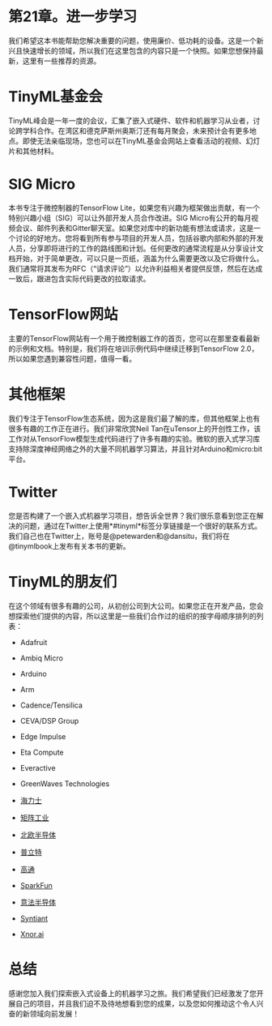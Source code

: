 # 第21章。进一步学习

我们希望这本书能帮助您解决重要的问题，使用廉价、低功耗的设备。这是一个新兴且快速增长的领域，所以我们在这里包含的内容只是一个快照。如果您想保持最新，这里有一些推荐的资源。

# TinyML基金会

TinyML峰会是一年一度的会议，汇集了嵌入式硬件、软件和机器学习从业者，讨论跨学科合作。在湾区和德克萨斯州奥斯汀还有每月聚会，未来预计会有更多地点。即使无法亲临现场，您也可以在TinyML基金会网站上查看活动的视频、幻灯片和其他材料。

# SIG Micro

本书专注于微控制器的TensorFlow Lite，如果您有兴趣为框架做出贡献，有一个特别兴趣小组（SIG）可以让外部开发人员合作改进。SIG Micro有公开的每月视频会议、邮件列表和Gitter聊天室。如果您对库中的新功能有想法或请求，这是一个讨论的好地方。您将看到所有参与项目的开发人员，包括谷歌内部和外部的开发人员，分享即将进行的工作的路线图和计划。任何更改的通常流程是从分享设计文档开始，对于简单更改，可以只是一页纸，涵盖为什么需要更改以及它将做什么。我们通常将其发布为RFC（“请求评论”）以允许利益相关者提供反馈，然后在达成一致后，跟进包含实际代码更改的拉取请求。

# TensorFlow网站

主要的TensorFlow网站有一个用于微控制器工作的首页，您可以在那里查看最新的示例和文档。特别是，我们将在培训示例代码中继续迁移到TensorFlow 2.0，所以如果您遇到兼容性问题，值得一看。

# 其他框架

我们专注于TensorFlow生态系统，因为这是我们最了解的库，但其他框架上也有很多有趣的工作正在进行。我们非常欣赏Neil Tan在uTensor上的开创性工作，该工作对从TensorFlow模型生成代码进行了许多有趣的实验。微软的嵌入式学习库支持除深度神经网络之外的大量不同机器学习算法，并且针对Arduino和micro:bit平台。

# Twitter

您是否构建了一个嵌入式机器学习项目，想告诉全世界？我们很乐意看到您正在解决的问题，通过在Twitter上使用*#tinyml*标签分享链接是一个很好的联系方式。我们自己也在Twitter上，账号是@petewarden和@dansitu，我们将在@tinymlbook上发布有关本书的更新。

# TinyML的朋友们

在这个领域有很多有趣的公司，从初创公司到大公司。如果您正在开发产品，您会想探索他们提供的内容，所以这里是一些我们合作过的组织的按字母顺序排列的列表：

+   Adafruit

+   Ambiq Micro

+   Arduino

+   Arm

+   Cadence/Tensilica

+   CEVA/DSP Group

+   Edge Impulse

+   Eta Compute

+   Everactive

+   GreenWaves Technologies

+   [海力士](https://www.himax.com.tw)

+   [矩阵工业](https://www.matrixindustries.com)

+   [北欧半导体](https://www.nordicsemi.com)

+   [普立特](https://www.pixart.com)

+   [高通](https://www.qualcomm.com)

+   [SparkFun](https://www.sparkfun.com)

+   [意法半导体](https://www.st.com/content/st_com/en.html)

+   [Syntiant](https://www.syntiant.com)

+   [Xnor.ai](https://www.xnor.ai)

# 总结

感谢您加入我们探索嵌入式设备上的机器学习之旅。我们希望我们已经激发了您开展自己的项目，并且我们迫不及待地想看到您的成果，以及您如何推动这个令人兴奋的新领域向前发展！
